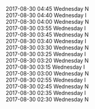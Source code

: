 2017-08-30 04:45 Wednesday  N  
2017-08-30 04:40 Wednesday  I  
2017-08-30 04:00 Wednesday  N  
2017-08-30 03:55 Wednesday  I  
2017-08-30 03:45 Wednesday  N  
2017-08-30 03:40 Wednesday  I  
2017-08-30 03:30 Wednesday  N  
2017-08-30 03:25 Wednesday  I  
2017-08-30 03:20 Wednesday  N  
2017-08-30 03:15 Wednesday  I  
2017-08-30 03:00 Wednesday  N  
2017-08-30 02:55 Wednesday  I  
2017-08-30 02:45 Wednesday  N  
2017-08-30 02:35 Wednesday  I  
2017-08-30 02:30 Wednesday  N  
